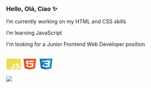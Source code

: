 ### Hello, Olá, Ciao ✨

 I’m currently working on my HTML and CSS skills <br>
 
 I’m learning JavaScript  <br>
 
 I'm looking for a Junior Frontend Web Developer position <br> 
 
 <div style="display: inline_block"><br>
  <img align="center" alt="Js" height="30" width="40" src="https://raw.githubusercontent.com/devicons/devicon/master/icons/javascript/javascript-plain.svg">
  <img align="center" alt="HTML" height="30" width="40" src="https://raw.githubusercontent.com/devicons/devicon/master/icons/html5/html5-original.svg">
  <img align="center" alt="CSS" height="30" width="40" src="https://raw.githubusercontent.com/devicons/devicon/master/icons/css3/css3-original.svg">
 
</div>
</div><br> 

<div> 
  <a href= "https://www.linkedin.com/in/bruna-campos2022/"> <img src = "https://img.shields.io/badge/LinkedIn-0077B5?style=for-the-badge&logo=linkedin&logoColor=white"</a>
  <a href= "mailto:bruncamposuk@gmail.com"></a>
</div> 
